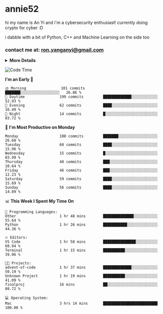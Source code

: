 # annie52 

hi my name is An Yi and i'm a cybersecurity enthusiast!
currently doing crypto for cyber :D

i dabble with a bit of Python, C++ and Machine Learning on the side too

<!--
![trophy](https://github-profile-trophy.vercel.app/?username=yanganyi&theme=discord&no-frame=true&no-bg=false&margin-w=4&row=1)
-->

### contact me at: ron.yanganyi@gmail.com

<details>
<summary>
  <strong>More Details</strong>
</summary>
<br/>

**main langs**

![Python](https://img.shields.io/badge/-Python-black?style=for-the-badge&logo=python)
![C++](https://img.shields.io/badge/-C%2B%2B-black?style=for-the-badge&logo=c%2B%2B)
![Swift](https://img.shields.io/badge/-Swift-black?style=for-the-badge&logo=swift)

**dev envs**

![VSCode](https://img.shields.io/badge/-VS_Code-black?style=for-the-badge&logo=visualstudiocode)
![Figma](https://img.shields.io/badge/-Figma-black?style=for-the-badge&logo=figma)
![XCode](https://img.shields.io/badge/-XCode-black?style=for-the-badge&logo=xcode)
![Github](https://img.shields.io/badge/-Github-black?style=for-the-badge&logo=github)

**browsers**

![Arc Browser](https://img.shields.io/badge/-Arc-black?style=for-the-badge&logo=arc)
![Opera GX](https://img.shields.io/badge/-Opera_GX-black?style=for-the-badge&logo=operagx)
![Firefox](https://img.shields.io/badge/-Firefox-black?style=for-the-badge&logo=firefox)

**devices**

![macOS](https://img.shields.io/badge/-macOS-black?style=for-the-badge&logo=macos)
![Kali Linux](https://img.shields.io/badge/-Kali-black?style=for-the-badge&logo=kalilinux)
![Windows](https://img.shields.io/badge/-Windows-black?style=for-the-badge&logo=windows11)
![Android](https://img.shields.io/badge/-Android-black?style=for-the-badge&logo=android)

</details>

<!--START_SECTION:waka-->
![Code Time](http://img.shields.io/badge/Code%20Time-47%20hrs%2045%20mins-blue)

**I'm an Early 🐤** 

```text
🌞 Morning                101 commits         ███████░░░░░░░░░░░░░░░░░░   26.86 % 
🌆 Daytime                199 commits         █████████████░░░░░░░░░░░░   52.93 % 
🌃 Evening                62 commits          ████░░░░░░░░░░░░░░░░░░░░░   16.49 % 
🌙 Night                  14 commits          █░░░░░░░░░░░░░░░░░░░░░░░░   03.72 % 
```
📅 **I'm Most Productive on Monday** 

```text
Monday                   100 commits         ███████░░░░░░░░░░░░░░░░░░   26.60 % 
Tuesday                  60 commits          ████░░░░░░░░░░░░░░░░░░░░░   15.96 % 
Wednesday                15 commits          █░░░░░░░░░░░░░░░░░░░░░░░░   03.99 % 
Thursday                 40 commits          ███░░░░░░░░░░░░░░░░░░░░░░   10.64 % 
Friday                   46 commits          ███░░░░░░░░░░░░░░░░░░░░░░   12.23 % 
Saturday                 59 commits          ████░░░░░░░░░░░░░░░░░░░░░   15.69 % 
Sunday                   56 commits          ████░░░░░░░░░░░░░░░░░░░░░   14.89 % 
```


📊 **This Week I Spent My Time On** 

```text
💬 Programming Languages: 
Other                    1 hr 48 mins        ██████████████░░░░░░░░░░░   55.64 % 
Python                   1 hr 26 mins        ███████████░░░░░░░░░░░░░░   44.36 % 

🔥 Editors: 
VS Code                  1 hr 58 mins        ███████████████░░░░░░░░░░   60.94 % 
Terminal                 1 hr 15 mins        ██████████░░░░░░░░░░░░░░░   39.06 % 

🐱‍💻 Projects: 
advent-of-code           1 hr 37 mins        █████████████░░░░░░░░░░░░   50.19 % 
Unknown Project          1 hr 19 mins        ██████████░░░░░░░░░░░░░░░   41.09 % 
finalproj                16 mins             ██░░░░░░░░░░░░░░░░░░░░░░░   08.72 % 

💻 Operating System: 
Mac                      3 hrs 14 mins       █████████████████████████   100.00 % 
```


<!--END_SECTION:waka-->

<!--
## a little background

- I am currently studying at [Hwa Chong Junior College](https://www.hci.edu.sg/), subject combi P CP M E
- Currently doing CTFs and [Leetcode](https://leetcode.com/) daily challenges
- Fluent in English and Chinese, learning Russian and Indonesian

<a href="">
  <img align="centre" src="https://github-readme-stats.vercel.app/api?username=yanganyi&count_private=true&include_all_commits=true&show_icons=true&title_color=007bff&text_color=e7e7e7&icon_color=007bff&bg_color=171c28" />
<a />
-->



<!--
![Top Langs](https://github-readme-stats.vercel.app/api/top-langs/?username=yanganyi&layout=compact&title_color=007bff&text_color=e7e7e7&icon_color=007bff&bg_color=171c28)
-->

<!--
**yanganyi/yanganyi** is a ✨ _special_ ✨ repository because its `README.md` (this file) appears on your GitHub profile.

Here are some ideas to get you started:

- 🔭 I’m currently working on ...
- 🌱 I’m currently learning ...
- 👯 I’m looking to collaborate on ...
- 🤔 I’m looking for help with ...
- 💬 Ask me about ...
- 📫 How to reach me: ...
- 😄 Pronouns: ...
- ⚡ Fun fact: ...
-->
